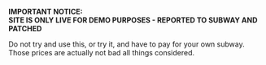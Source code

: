 **IMPORTANT NOTICE:**  
**SITE IS ONLY LIVE FOR DEMO PURPOSES - REPORTED TO SUBWAY AND PATCHED**

Do not try and use this, or try it, and have to pay for your own subway. Those prices are actually not bad all things considered.
